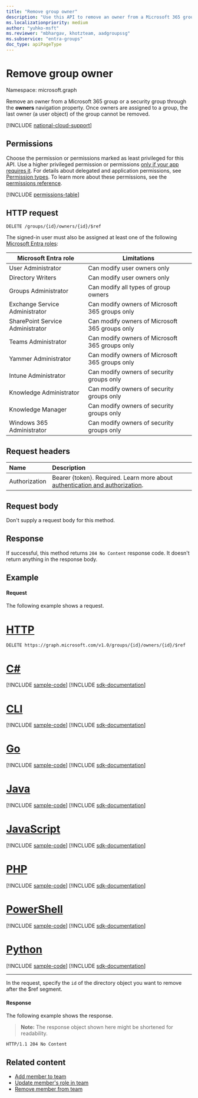 ```yaml
---
title: "Remove group owner"
description: "Use this API to remove an owner from a Microsoft 365 group or a security group through the owners navigation property."
ms.localizationpriority: medium
author: "yuhko-msft"
ms.reviewer: "mbhargav, khotzteam, aadgroupssg"
ms.subservice: "entra-groups"
doc_type: apiPageType
---
```


# Remove group owner

Namespace: microsoft.graph

Remove an owner from a Microsoft 365 group or a security group through the **owners** navigation property. Once owners are assigned to a group, the last owner (a user object) of the group cannot be removed.

[!INCLUDE [national-cloud-support](../../includes/all-clouds.md)]

## Permissions

Choose the permission or permissions marked as least privileged for this API. Use a higher privileged permission or permissions [only if your app requires it](/graph/permissions-overview#best-practices-for-using-microsoft-graph-permissions). For details about delegated and application permissions, see [Permission types](/graph/permissions-overview#permission-types). To learn more about these permissions, see the [permissions reference](/graph/permissions-reference).

<!-- { "blockType": "permissions", "name": "group_delete_owners" } -->
[!INCLUDE [permissions-table](../includes/permissions/group-delete-owners-permissions.md)]

## HTTP request

<!-- { "blockType": "ignored" } -->

```http
DELETE /groups/{id}/owners/{id}/$ref
```

The signed-in user must also be assigned at least one of the following [Microsoft Entra roles](/entra/identity/role-based-access-control/permissions-reference?toc=%2Fgraph%2Ftoc.json):

| Microsoft Entra role             | Limitations                                    |
|----------------------------------|------------------------------------------------|
| User Administrator               | Can modify user owners only                    |
| Directory Writers                | Can modify user owners only                    |
| Groups Administrator             | Can modify all types of group owners           |
| Exchange Service Administrator   | Can modify owners of Microsoft 365 groups only |
| SharePoint Service Administrator | Can modify owners of Microsoft 365 groups only |
| Teams Administrator              | Can modify owners of Microsoft 365 groups only |
| Yammer Administrator             | Can modify owners of Microsoft 365 groups only |
| Intune Administrator             | Can modify owners of security groups only      |
| Knowledge Administrator          | Can modify owners of security groups only      |
| Knowledge Manager                | Can modify owners of security groups only      |
| Windows 365 Administrator        | Can modify owners of security groups only      |

## Request headers

| Name          | Description               |
| :------------ | :------------------------ |
|Authorization|Bearer {token}. Required. Learn more about [authentication and authorization](/graph/auth/auth-concepts).|

## Request body

Don't supply a request body for this method.

## Response

If successful, this method returns `204 No Content` response code. It doesn't return anything in the response body.

## Example

#### Request

The following example shows a request.

# [HTTP](#tab/http)

<!-- {
  "blockType": "request",
  "name": "delete_owner_from_group"
}-->

```http
DELETE https://graph.microsoft.com/v1.0/groups/{id}/owners/{id}/$ref
```

# [C#](#tab/csharp)
[!INCLUDE [sample-code](../includes/snippets/csharp/delete-owner-from-group-csharp-snippets.md)]
[!INCLUDE [sdk-documentation](../includes/snippets/snippets-sdk-documentation-link.md)]

# [CLI](#tab/cli)
[!INCLUDE [sample-code](../includes/snippets/cli/delete-owner-from-group-cli-snippets.md)]
[!INCLUDE [sdk-documentation](../includes/snippets/snippets-sdk-documentation-link.md)]

# [Go](#tab/go)
[!INCLUDE [sample-code](../includes/snippets/go/delete-owner-from-group-go-snippets.md)]
[!INCLUDE [sdk-documentation](../includes/snippets/snippets-sdk-documentation-link.md)]

# [Java](#tab/java)
[!INCLUDE [sample-code](../includes/snippets/java/delete-owner-from-group-java-snippets.md)]
[!INCLUDE [sdk-documentation](../includes/snippets/snippets-sdk-documentation-link.md)]

# [JavaScript](#tab/javascript)
[!INCLUDE [sample-code](../includes/snippets/javascript/delete-owner-from-group-javascript-snippets.md)]
[!INCLUDE [sdk-documentation](../includes/snippets/snippets-sdk-documentation-link.md)]

# [PHP](#tab/php)
[!INCLUDE [sample-code](../includes/snippets/php/delete-owner-from-group-php-snippets.md)]
[!INCLUDE [sdk-documentation](../includes/snippets/snippets-sdk-documentation-link.md)]

# [PowerShell](#tab/powershell)
[!INCLUDE [sample-code](../includes/snippets/powershell/delete-owner-from-group-powershell-snippets.md)]
[!INCLUDE [sdk-documentation](../includes/snippets/snippets-sdk-documentation-link.md)]

# [Python](#tab/python)
[!INCLUDE [sample-code](../includes/snippets/python/delete-owner-from-group-python-snippets.md)]
[!INCLUDE [sdk-documentation](../includes/snippets/snippets-sdk-documentation-link.md)]

---

In the request, specify the `id` of the directory object you want to remove after the $ref segment.

#### Response

The following example shows the response.

> **Note:** The response object shown here might be shortened for readability.

<!-- {
  "blockType": "response"
} -->

```http
HTTP/1.1 204 No Content
```

## Related content

- [Add member to team](team-post-members.md)
- [Update member's role in team](team-update-members.md)
- [Remove member from team](team-delete-members.md)

<!-- uuid: 8fcb5dbc-d5aa-4681-8e31-b001d5168d79
2015-10-25 14:57:30 UTC -->
<!-- {
  "type": "#page.annotation",
  "description": "Delete owner",
  "keywords": "",
  "section": "documentation",
  "tocPath": "",
  "suppressions": [
  ]
}-->
